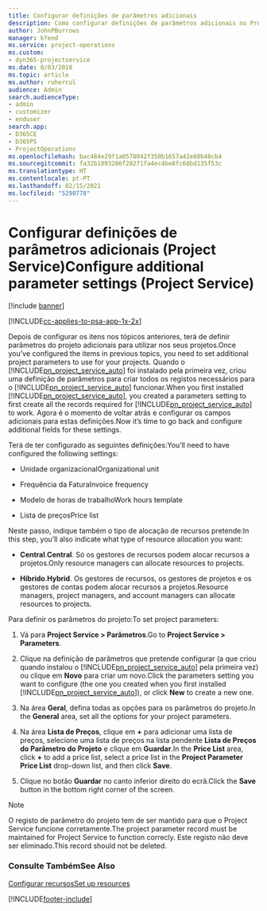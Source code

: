 ```yaml
---
title: Configurar definições de parâmetros adicionais
description: Como configurar definições de parâmetros adicionais no Project Service
author: JohnPBurrows
manager: kfend
ms.service: project-operations
ms.custom:
- dyn365-projectservice
ms.date: 8/03/2018
ms.topic: article
ms.author: ruhercul
audience: Admin
search.audienceType:
- admin
- customizer
- enduser
search.app:
- D365CE
- D365PS
- ProjectOperations
ms.openlocfilehash: bac484e29f1a0578042f350b1657a42e80b48cb4
ms.sourcegitcommit: fa32b1893286f20271fa4ec4be8fc68bd135f53c
ms.translationtype: HT
ms.contentlocale: pt-PT
ms.lasthandoff: 02/15/2021
ms.locfileid: "5290778"
---
```

# <a name="configure-additional-parameter-settings-project-service"></a><span data-ttu-id="124d0-103">Configurar definições de parâmetros adicionais (Project Service)</span><span class="sxs-lookup"><span data-stu-id="124d0-103">Configure additional parameter settings (Project Service)</span></span>

[!include [banner](../includes/psa-now-project-operations.md)]

[!INCLUDE[cc-applies-to-psa-app-1x-2x](../includes/cc-applies-to-psa-app-1x-2x.md)]

<span data-ttu-id="124d0-104">Depois de configurar os itens nos tópicos anteriores, terá de definir parâmetros do projeto adicionais para utilizar nos seus projetos.</span><span class="sxs-lookup"><span data-stu-id="124d0-104">Once you’ve configured the items in previous topics, you need to set additional project parameters to use for your projects.</span></span> <span data-ttu-id="124d0-105">Quando o [!INCLUDE[pn_project_service_auto](../includes/pn-project-service-auto.md)] foi instalado pela primeira vez, criou uma definição de parâmetros para criar todos os registos necessários para o [!INCLUDE[pn_project_service_auto](../includes/pn-project-service-auto.md)] funcionar.</span><span class="sxs-lookup"><span data-stu-id="124d0-105">When you first installed [!INCLUDE[pn_project_service_auto](../includes/pn-project-service-auto.md)], you created a parameters setting to first create all the records required for [!INCLUDE[pn_project_service_auto](../includes/pn-project-service-auto.md)] to work.</span></span> <span data-ttu-id="124d0-106">Agora é o momento de voltar atrás e configurar os campos adicionais para estas definições.</span><span class="sxs-lookup"><span data-stu-id="124d0-106">Now it’s time to go back and configure additional fields for these settings.</span></span>  
  
 <span data-ttu-id="124d0-107">Terá de ter configurado as seguintes definições:</span><span class="sxs-lookup"><span data-stu-id="124d0-107">You’ll need to have configured the following settings:</span></span>  
  
-   <span data-ttu-id="124d0-108">Unidade organizacional</span><span class="sxs-lookup"><span data-stu-id="124d0-108">Organizational unit</span></span>  
  
-   <span data-ttu-id="124d0-109">Frequência da Fatura</span><span class="sxs-lookup"><span data-stu-id="124d0-109">Invoice frequency</span></span>  
  
-   <span data-ttu-id="124d0-110">Modelo de horas de trabalho</span><span class="sxs-lookup"><span data-stu-id="124d0-110">Work hours template</span></span>  
  
-   <span data-ttu-id="124d0-111">Lista de preços</span><span class="sxs-lookup"><span data-stu-id="124d0-111">Price list</span></span>  
 
<span data-ttu-id="124d0-112">Neste passo, indique também o tipo de alocação de recursos pretende:</span><span class="sxs-lookup"><span data-stu-id="124d0-112">In this step, you’ll also indicate what type of resource allocation you want:</span></span>  
  
- <span data-ttu-id="124d0-113">**Central**.</span><span class="sxs-lookup"><span data-stu-id="124d0-113">**Central**.</span></span> <span data-ttu-id="124d0-114">Só os gestores de recursos podem alocar recursos a projetos.</span><span class="sxs-lookup"><span data-stu-id="124d0-114">Only resource managers can allocate resources to projects.</span></span>  
  
- <span data-ttu-id="124d0-115">**Híbrido**.</span><span class="sxs-lookup"><span data-stu-id="124d0-115">**Hybrid**.</span></span> <span data-ttu-id="124d0-116">Os gestores de recursos, os gestores de projetos e os gestores de contas podem alocar recursos a projetos.</span><span class="sxs-lookup"><span data-stu-id="124d0-116">Resource managers, project managers, and account managers can allocate resources to projects.</span></span>  
  
 
<span data-ttu-id="124d0-117">Para definir os parâmetros do projeto:</span><span class="sxs-lookup"><span data-stu-id="124d0-117">To set project parameters:</span></span>  
  
1. <span data-ttu-id="124d0-118">Vá para **Project Service > Parâmetros**.</span><span class="sxs-lookup"><span data-stu-id="124d0-118">Go to **Project Service > Parameters**.</span></span>  
  
2. <span data-ttu-id="124d0-119">Clique na definição de parâmetros que pretende configurar (a que criou quando instalou o [!INCLUDE[pn_project_service_auto](../includes/pn-project-service-auto.md)] pela primeira vez) ou clique em **Novo** para criar um novo.</span><span class="sxs-lookup"><span data-stu-id="124d0-119">Click the parameters setting you want to configure (the one you created when you first installed [!INCLUDE[pn_project_service_auto](../includes/pn-project-service-auto.md)]), or click **New** to create a new one.</span></span>  
  
3. <span data-ttu-id="124d0-120">Na área **Geral**, defina todas as opções para os parâmetros do projeto.</span><span class="sxs-lookup"><span data-stu-id="124d0-120">In the **General** area, set all the options for your project parameters.</span></span>  
  
4. <span data-ttu-id="124d0-121">Na área **Lista de Preços**, clique em **+** para adicionar uma lista de preços, selecione uma lista de preços na lista pendente **Lista de Preços do Parâmetro do Projeto** e clique em **Guardar**.</span><span class="sxs-lookup"><span data-stu-id="124d0-121">In the **Price List** area, click **+** to add a price list, select a price list in the **Project Parameter Price List** drop-down list, and then click **Save**.</span></span>  
  
5. <span data-ttu-id="124d0-122">Clique no botão **Guardar** no canto inferior direito do ecrã.</span><span class="sxs-lookup"><span data-stu-id="124d0-122">Click the **Save** button in the bottom right corner of the screen.</span></span>  

> [!NOTE]
> <span data-ttu-id="124d0-123">O registo de parâmetro do projeto tem de ser mantido para que o Project Service funcione corretamente.</span><span class="sxs-lookup"><span data-stu-id="124d0-123">The project parameter record must be maintained for Project Service to function correcly.</span></span> <span data-ttu-id="124d0-124">Este registo não deve ser eliminado.</span><span class="sxs-lookup"><span data-stu-id="124d0-124">This record should not be deleted.</span></span>

### <a name="see-also"></a><span data-ttu-id="124d0-125">Consulte Também</span><span class="sxs-lookup"><span data-stu-id="124d0-125">See Also</span></span>  
 [<span data-ttu-id="124d0-126">Configurar recursos</span><span class="sxs-lookup"><span data-stu-id="124d0-126">Set up resources</span></span>](../psa/set-up-resources.md)


[!INCLUDE[footer-include](../includes/footer-banner.md)]